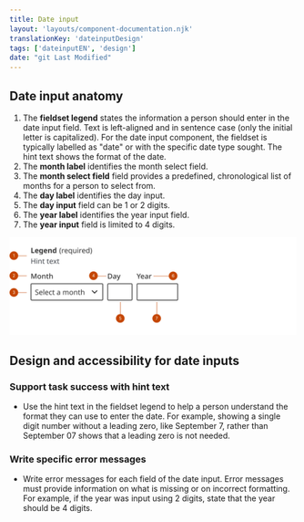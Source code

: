 ```yaml
---
title: Date input
layout: 'layouts/component-documentation.njk'
translationKey: 'dateinputDesign'
tags: ['dateinputEN', 'design']
date: "git Last Modified"
---
```


## Date input anatomy

<ol class="anatomy-list">
  <li>The <strong>fieldset legend</strong> states the information a person should enter in the date input field. Text is left-aligned and in sentence case (only the initial letter is capitalized). For the date input component, the fieldset is typically labelled as "date" or with the specific date type sought. The hint text shows the format of the date.</li>
  <li>The <strong>month label</strong> identifies the month select field.</li>
  <li>The <strong>month select field</strong> field provides a predefined, chronological list of months for a person to select from.</li>
  <li>The <strong>day label</strong> identifies the day input.</li>
  <li>The <strong>day input</strong> field can be 1 or 2 digits.</li>
  <li>The <strong>year label</strong> identifies the year input field.</li>
  <li>The <strong>year input</strong> field is limited to 4 digits.</li>
</ol>

<img class="b-sm b-default p-300" src="/images/en/components/anatomy/gcds-date-input-anatomy.svg" alt="A date input anatomy represented by 6 elements: the fieldset legend, the month label, the month select field, the day label, the day input field, the year label, and the year input field." />


## Design and accessibility for date inputs

### Support task success with hint text
- Use the hint text in the fieldset legend to help a person understand the format they can use to enter the date. For example, showing a single digit number without a leading zero, like September 7, rather than September 07 shows that a leading zero is not needed.

### Write specific error messages
- Write error messages for each field of the date input. Error messages must provide information on what is missing or on incorrect formatting. For example, if the year was input using 2 digits, state that the year should be 4 digits.
